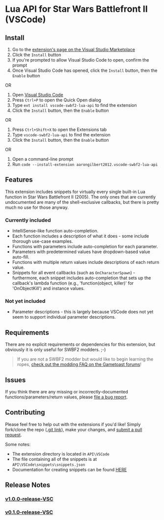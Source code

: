 # Lua API for Star Wars Battlefront II (VSCode)

## Install

1. Go to the [extension's page on the Visual Studio Marketplace](https://marketplace.visualstudio.com/items?itemName=aarongilbert2012.vscode-swbf2-lua-api)
2. Click the `Install` button
3. If you're prompted to allow Visual Studio Code to open, confirm the prompt
4. Once Visual Studio Code has opened, click the `Install` button, then the `Enable` button

OR

1. Open [Visual Studio Code](https://code.visualstudio.com/)
2. Press `Ctrl+P` to open the Quick Open dialog
3. Type `ext install vscode-swbf2-lua-api` to find the extension
4. Click the `Install` button, then the `Enable` button

OR

1. Press `Ctrl+Shift+X` to open the Extensions tab
2. Type `vscode-swbf2-lua-api` to find the extension
3. Click the `Install` button, then the `Enable` button

OR

1. Open a command-line prompt
2. Run `code --install-extension aarongilbert2012.vscode-swbf2-lua-api`

## Features

This extension includes snippets for virtually every single built-in Lua function in Star Wars Battlefront II (2005). The only ones that are currently undocumented are many of the shell-exclusive callbacks, but there is pretty much no use for those anyway.

### Currently included

- IntelliSense-like function auto-completion.
- Each function includes a description of what it does - some include thorough use-case examples.
- Functions with parameters include auto-completion for each parameter.
- Parameters with predetermined values have dropdown-based value auto-fill.
- Functions with multiple return values include descriptions of each return value.
- Snippets for all event callbacks (such as `OnCharacterSpawn`) - furthermore, each snippet includes auto-completion that sets up the callback's lambda function (e.g., 'function(object, killer)' for 'OnObjectKill') and instance values.

### Not yet included

- Parameter descriptions - this is largely because VSCode does not yet seem to support individual parameter descriptions.

## Requirements

There are no explicit requirements or dependencies for this extension, but obviously it is only useful for SWBF2 modders. ;-)

> If you are not a SWBF2 modder but would like to begin learning the ropes, [check out the modding FAQ on the Gametoast forums](http://www.gametoast.com/viewtopic.php?f=27&t=13806)!

## Issues

If you think there are any missing or incorrectly-documented functions/parameters/return values, please [file a bug report](https://github.com/marth8880/SWBF2-Lua-API/issues).

## Contributing

Please feel free to help out with the extensions if you'd like! Simply fork/clone the repo ([.git link](https://github.com/marth8880/SWBF2-Lua-API.git)), make your changes, and [submit a pull request](https://yangsu.github.io/pull-request-tutorial/).

Some notes:

- The extension directory is located in `API\VSCode`
- The file containing all of the snippets is at `API\VSCode\snippets\snippets.json`
- Documentation for creating snippets can be found [HERE](https://code.visualstudio.com/docs/editor/userdefinedsnippets)

## Release Notes

### [v1.0.0-release-VSC](https://github.com/marth8880/SWBF2-Lua-API/releases/tag/v1.0.0-release-VSC)

### [v0.1.0-release-VSC](https://github.com/marth8880/SWBF2-Lua-API/releases/tag/v0.1.0-release-VSC)